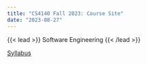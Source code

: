 ```yaml
---
title: "CS4140 Fall 2023: Course Site"
date: "2023-08-27"
---
```


{{< lead >}}
Software Engineering
{{< /lead >}}

[Syllabus](./syllabus)

